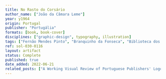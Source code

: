 ```yaml
---
title: No Rasto do Corsário
author_name: ["João da Câmara Leme"]
year: y1964
origin: Portugal
publisher: "Portugália"
formats: [book, book-cover]
disciplines: ["graphic-design", typography, illustration]
tags: ["Fernão Mendes Pinto", "Branquinho da Fonseca", "Biblioteca dos Rapazes"]
ref: sol-030-0116
layout: artifact
status: Complete
published: true
date_added: 2022-06-21
related_posts: ["A Working Visual Review of Portuguese Publishers' Logos"]
---
```

